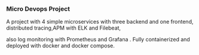 ### Micro Devops Project

A project with 4 simple microservices with three backend and one frontend, distributed tracing,APM with ELK and Filebeat,

also log monitoring with Prometheus and Grafana . Fully containerized and deployed with docker and docker compose.


